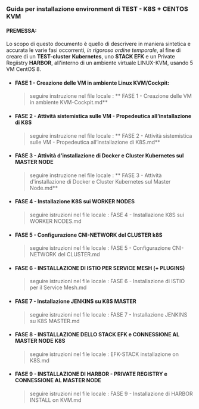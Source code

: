 ### Guida per installazione environment di TEST  - K8S + CENTOS KVM

#### PREMESSA:

Lo scopo di questo documento è quello di descrivere in maniera sintetica e accurata le varie fasi occorrenti, *in rigoroso ordine temporale*, al fine di creare di un **TEST-cluster** **Kubernetes**, uno **STACK EFK** e un Private Regiistry **HARBOR**, all'interno di un ambiente virtuale LINUX-KVM, usando 5 VM CentOS 8.



* #### FASE 1 - Creazione delle VM in ambiente Linux KVM/Cockpit:

  > seguire instruzione nel file locale : ** FASE 1 - Creazione delle VM in ambiente KVM-Cockpit.md**


* #### FASE 2 - Attività sistemistica sulle VM - Propedeutica all’installazione di K8S

  > seguire instruzione nel file locale : ** FASE 2 - Attività sistemistica sulle VM - Propedeutica all’installazione di K8S.md**

* #### FASE 3 - Attività d'installazione di Docker e Cluster Kubernetes sul MASTER NODE

  > seguire instruzione nel file locale : ** FASE 3 - Attività d'installazione di Docker e Cluster Kubernetes sul Master Node.md**


* #### FASE 4 - Installazione K8S sui WORKER NODES

  > seguire istruzioni nel file locale : FASE 4 - Installazione K8S sui WORKER NODES.md


* #### FASE 5 - Configurazione CNI-NETWORK del CLUSTER k8S

  > seguire istruzioni nel file locale : FASE 5 - Configurazione CNI-NETWORK del CLUSTER.md

* #### FASE 6 - INSTALLAZIONE DI ISTIO PER SERVICE MESH (+ PLUGINS)

  > seguire istruzioni nel file locale : FASE 6 - Installazione di ISTIO per il Service Mesh.md

* #### FASE 7 - Installazione JENKINS su K8S MASTER

  >seguire istruzioni nel file locale : FASE 7 - Installazione JENKINS su K8S MASTER.md

* #### FASE 8 - INSTALLAZIONE DELLO STACK EFK e CONNESSIONE AL MASTER NODE K8S

  > seguire istruzioni nel file locale : EFK-STACK installazione on K8S.md
  
* #### FASE 9 - INSTALLAZIONE DI HARBOR - PRIVATE REGISTRY e CONNESSIONE AL MASTER NODE

  > seguire istruzioni nel file locale : FASE 9 - Installazione di HARBOR INSTALL on KVM.md
